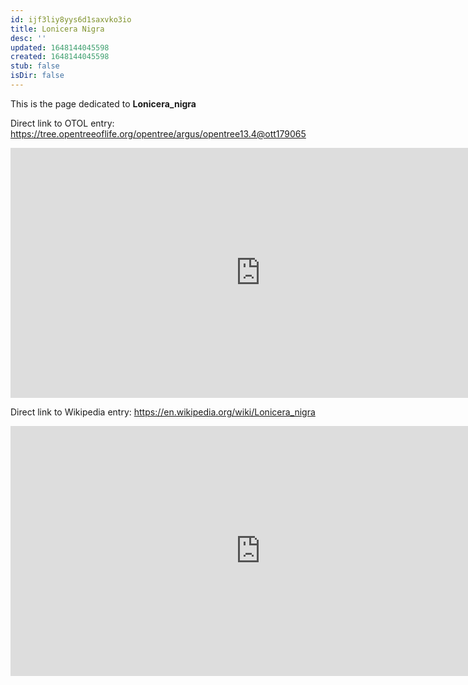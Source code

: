 ```yaml
---
id: ijf3liy8yys6d1saxvko3io
title: Lonicera Nigra
desc: ''
updated: 1648144045598
created: 1648144045598
stub: false
isDir: false
---
```

This is the page dedicated to **Lonicera_nigra**


Direct link to OTOL entry: https://tree.opentreeoflife.org/opentree/argus/opentree13.4@ott179065



<html>
    <body>
    <iframe src="https://tree.opentreeoflife.org/opentree/argus/opentree13.4@ott179065"
    width="800" height="400" frameborder="0" allowfullscreen> </iframe>
    </body>
</html>
    


Direct link to Wikipedia entry: https://en.wikipedia.org/wiki/Lonicera_nigra



<html>
    <body>
    <iframe src="https://en.wikipedia.org/wiki/Lonicera_nigra"
    width="800" height="400" frameborder="0" allowfullscreen> </iframe>
    </body>
</html>
    
